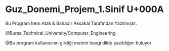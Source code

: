# Guz_Donemi_Projem_1.Sinif U+000A
 
Bu Program İrem Atak & Bahadır Aksakal Tarafından Yazılmıştır. 
 
@Bursa_Technical_University/Computer_Engineering
 
@Bu program kullanıcının girdiği metnin hangi dilde yazıldığını buluyor 
 
